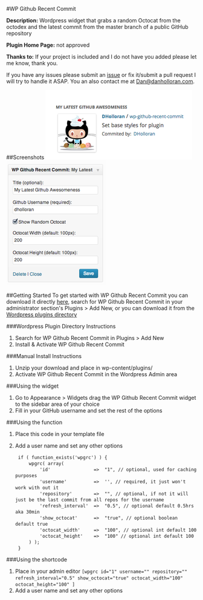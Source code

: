 #WP Github Recent Commit

**Description:** Wordpress widget that grabs a random Octocat from the octodex and the latest commit from the master branch of a public GitHub repository

**Plugin Home Page:** not approved


**Thanks to:** If your project is included and I do not have you added please let me know, thank you.

If you have any issues please submit an [issue](https://github.com/DHolloran/wp-github-recent-commit/issues/new) or fix it/submit a pull request I will try to handle it ASAP. You an also contact me at [Dan@danholloran.com](mailto:dan@danholloran.com).

##Screenshots
![image](screenshot1.png)  
![image](screenshot2.png)

##Getting Started
To get started with WP Github Recent Commit you can download it directly [here](https://github.com/DHolloran/wp-github-recent-commit/archive/master.zip), search for WP Github Recent Commit in your administrator section's Plugins > Add New, or you can download it from the [Wordpress plugins directory](http://wordpress.org/extend/plugins/wp-github-recent-commit/)


###Wordpress Plugin Directory Instructions
1. Search for WP Github Recent Commit in Plugins > Add New
2. Install &amp; Activate WP Github Recent Commit

###Manual Install Instructions
1. Unzip your download and place in wp-content/plugins/
2. Activate WP Github Recent Commit in the Wordpress Admin area

###Using the widget
1. Go to Appearance > Widgets drag the WP Github Recent Commit widget to the sidebar area of your choice
2. Fill in your GitHub username and set the rest of the options

###Using the function
1. Place this code in your template file  
2. Add a user name and set any other options

		if ( function_exists('wpgrc') ) {
			wpgrc( array(
				'id'				=>	"1", // optional, used for caching purposes
				'username'			=>	'', // required, it just won't work with out it
				'repository'		=>	"", // optional, if not it will just be the last commit from all repos for the username
				'refresh_interval'	=>	"0.5", // optional default 0.5hrs aka 30min
				'show_octocat'		=>	"true", // optional boolean default true
				'octocat_width'		=>	"100", // optional int default 100
				'octocat_height'	=>	"100" // optional int default 100
			) );
		}

###Using the shortcode
1. Place in your admin editor `[wpgrc id="1" username="" repository="" refresh_interval="0.5" show_octocat="true" octocat_width="100" octocat_height="100" ]`
2. Add a user name and set any other options
